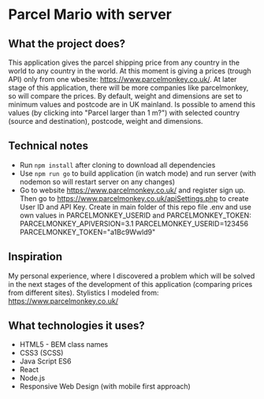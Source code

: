 # Parcel Mario with server

## What the project does?

This application gives the parcel shipping price from any country in the world to any country in the world. At this moment is giving a prices (trough API) only from one wbesite: https://www.parcelmonkey.co.uk/. At later stage of this application, there will be more companies like parcelmonkey, so will compare the prices.
By default, weight and dimensions are set to minimum values and postcode are in UK mainland. Is possible to amend this values (by clicking into "Parcel larger than 1 m?") with selected country (source and destination), postcode, weight and dimensions.

## Technical notes

- Run `npm install` after cloning to download all dependencies
- Use `npm run go` to build application (in watch mode) and run server (with nodemon so will restart server on any changes)
- Go to website https://www.parcelmonkey.co.uk/ and register sign up. Then go to https://www.parcelmonkey.co.uk/apiSettings.php to create User ID and API Key. Create in main folder of this repo file .env and use own values in PARCELMONKEY_USERID and PARCELMONKEY_TOKEN:
  PARCELMONKEY_APIVERSION=3.1
  PARCELMONKEY_USERID=123456
  PARCELMONKEY_TOKEN="a1Bc9Wwld9"

## Inspiration

My personal experience, where I discovered a problem which will be solved in the next stages of the development of this application (comparing prices from different sites). Stylistics I modeled from: https://www.parcelmonkey.co.uk/

## What technologies it uses?

- HTML5 - BEM class names
- CSS3 (SCSS)
- Java Script ES6
- React
- Node.js
- Responsive Web Design (with mobile first approach)

